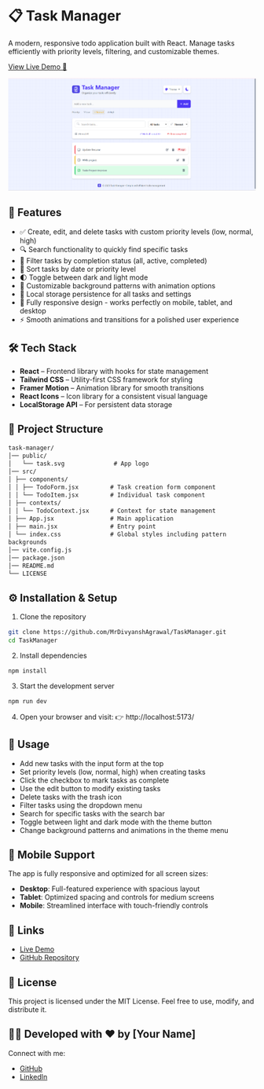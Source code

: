 # 📋 Task Manager

A modern, responsive todo application built with React. Manage tasks efficiently with priority levels, filtering, and customizable themes.

[View Live Demo 🚀](#)

![Task Manager Screenshot](/public/TM.png)

## 📌 Features

- ✅ Create, edit, and delete tasks with custom priority levels (low, normal, high)
- 🔍 Search functionality to quickly find specific tasks
- 🔄 Filter tasks by completion status (all, active, completed)
- 🔢 Sort tasks by date or priority level
- 🌓 Toggle between dark and light mode
- 🎨 Customizable background patterns with animation options
- 💾 Local storage persistence for all tasks and settings
- 📱 Fully responsive design - works perfectly on mobile, tablet, and desktop
- ⚡ Smooth animations and transitions for a polished user experience

## 🛠️ Tech Stack

- **React** – Frontend library with hooks for state management
- **Tailwind CSS** – Utility-first CSS framework for styling
- **Framer Motion** – Animation library for smooth transitions
- **React Icons** – Icon library for a consistent visual language
- **LocalStorage API** – For persistent data storage

## 📂 Project Structure

```
task-manager/
│── public/
│   └── task.svg              # App logo
│── src/
│ ├── components/
│ │ ├── TodoForm.jsx         # Task creation form component
│ │ └── TodoItem.jsx         # Individual task component
│ ├── contexts/
│ │ └── TodoContext.jsx      # Context for state management
│ ├── App.jsx                # Main application
│ ├── main.jsx               # Entry point
│ └── index.css              # Global styles including pattern backgrounds
│── vite.config.js
│── package.json
│── README.md
└── LICENSE
```

## ⚙️ Installation & Setup

1. Clone the repository
```bash
git clone https://github.com/MrDivyanshAgrawal/TaskManager.git
cd TaskManager
```

2. Install dependencies
```bash
npm install
```

3. Start the development server
```bash
npm run dev
```

4. Open your browser and visit: 👉 http://localhost:5173/

## 🚀 Usage

- Add new tasks with the input form at the top
- Set priority levels (low, normal, high) when creating tasks
- Click the checkbox to mark tasks as complete
- Use the edit button to modify existing tasks
- Delete tasks with the trash icon
- Filter tasks using the dropdown menu
- Search for specific tasks with the search bar
- Toggle between light and dark mode with the theme button
- Change background patterns and animations in the theme menu

## 📱 Mobile Support

The app is fully responsive and optimized for all screen sizes:

- **Desktop**: Full-featured experience with spacious layout
- **Tablet**: Optimized spacing and controls for medium screens
- **Mobile**: Streamlined interface with touch-friendly controls

## 🔗 Links

- [Live Demo](#)
- [GitHub Repository](https://github.com/MrDivyanshAgrawal/TaskManager)

## 📜 License

This project is licensed under the MIT License.
Feel free to use, modify, and distribute it.

## 👨‍💻 Developed with ❤️ by [Your Name]

Connect with me:
- [GitHub](https://github.com/MrDivyanshAgrawal)
- [LinkedIn](https://www.linkedin.com/in/divyansh-agrawal-673420257)
